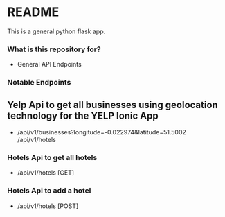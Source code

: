 # README #

This is a general python flask app.

### What is this repository for? ###

* General API Endpoints

### Notable Endpoints ###

## Yelp Api to get all businesses using geolocation technology for the YELP Ionic App ##
* /api/v1/businesses?longitude=-0.022974&latitude=51.5002 /api/v1/hotels

### Hotels Api to get all hotels ###
* /api/v1/hotels [GET]

### Hotels Api to add a hotel ###
* /api/v1/hotels [POST]